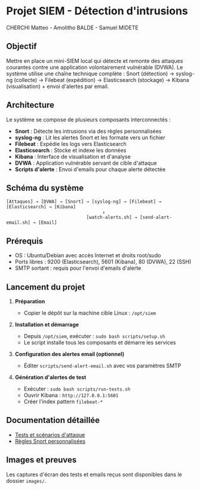 # Projet SIEM - Détection d'intrusions

CHERCHI Matteo - Amolitho BALDE - Samuel MIDETE

## Objectif

Mettre en place un mini-SIEM local qui détecte et remonte des attaques courantes contre une application volontairement vulnérable (DVWA). Le système utilise une chaîne technique complète : Snort (détection) → syslog-ng (collecte) → Filebeat (expédition) → Elasticsearch (stockage) → Kibana (visualisation) + envoi d'alertes par email.

## Architecture

Le système se compose de plusieurs composants interconnectés :

- **Snort** : Détecte les intrusions via des règles personnalisées
- **syslog-ng** : Lit les alertes Snort et les formate vers un fichier
- **Filebeat** : Expédie les logs vers Elasticsearch
- **Elasticsearch** : Stocke et indexe les données
- **Kibana** : Interface de visualisation et d'analyse
- **DVWA** : Application vulnérable servant de cible d'attaque
- **Scripts d'alerte** : Envoi d'emails pour chaque alerte détectée

## Schéma du système

```
[Attaques] → [DVWA] → [Snort] → [syslog-ng] → [Filebeat] → [Elasticsearch] → [Kibana]
                                    ↓
                              [watch-alerts.sh] → [send-alert-email.sh] → [Email]
```

## Prérequis

- OS : Ubuntu/Debian avec accès Internet et droits root/sudo
- Ports libres : 9200 (Elasticsearch), 5601 (Kibana), 80 (DVWA), 22 (SSH)
- SMTP sortant : requis pour l'envoi d'emails d'alerte

## Lancement du projet

1. **Préparation**
   - Copier le dépôt sur la machine cible Linux : `/opt/siem`

2. **Installation et démarrage**
   - Depuis `/opt/siem`, exécuter : `sudo bash scripts/setup.sh`
   - Le script installe tous les composants et démarre les services

3. **Configuration des alertes email (optionnel)**
   - Éditer `scripts/send-alert-email.sh` avec vos paramètres SMTP

4. **Génération d'alertes de test**
   - Exécuter : `sudo bash scripts/run-tests.sh`
   - Ouvrir Kibana : `http://127.0.0.1:5601`
   - Créer l'index pattern `filebeat-*`



## Documentation détaillée

- [Tests et scénarios d'attaque](docs/tests.md)
- [Règles Snort personnalisées](docs/rules.md)

## Images et preuves

Les captures d'écran des tests et emails reçus sont disponibles dans le dossier `images/`.
